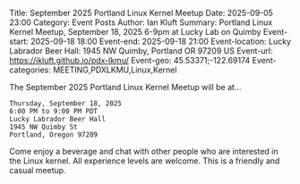 Title: September 2025 Portland Linux Kernel Meetup
Date: 2025-09-05 23:00
Category: Event Posts
Author: Ian Kluft
Summary: Portland Linux Kernel Meetup, September 18, 2025 6-9pm at Lucky Lab on Quimby
Event-start: 2025-09-18 18:00
Event-end: 2025-09-18 21:00
Event-location: Lucky Labrador Beer Hall: 1945 NW Quimby, Portland OR 97209 US
Event-url: https://ikluft.github.io/pdx-lkmu/
Event-geo: 45.53371;-122.69174
Event-categories: MEETING,PDXLKMU,Linux,Kernel

The September 2025 Portland Linux Kernel Meetup will be at...

    Thursday, September 18, 2025
    6:00 PM to 9:00 PM PDT
    Lucky Labrador Beer Hall
    1945 NW Quimby St
    Portland, Oregon 97209

Come enjoy a beverage and chat with other people who are interested in the Linux kernel. All experience levels are welcome. This is a friendly and casual meetup.
